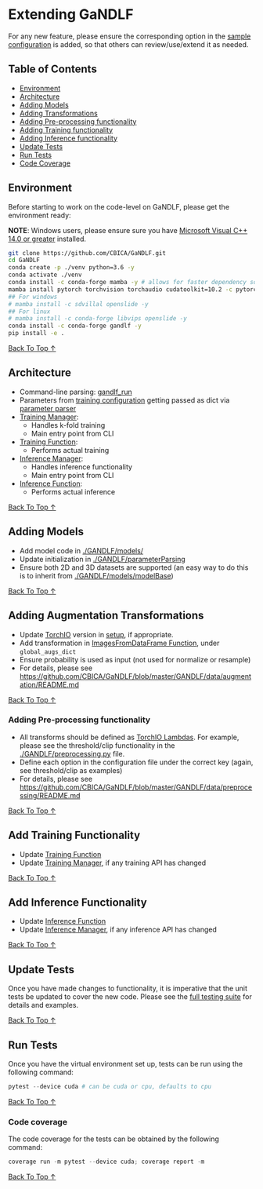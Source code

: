 # Extending GaNDLF

For any new feature, please ensure the corresponding option in the [sample configuration](https://github.com/CBICA/GaNDLF/blob/master/samples/sample_training.yaml) is added, so that others can review/use/extend it as needed.

## Table of Contents
- [Environment](#environment)
- [Architecture](#architecture)
- [Adding Models](#adding-models)
- [Adding Transformations](#adding-transformations)
- [Adding Pre-processing functionality](#adding-pre-processing-functionality)
- [Adding Training functionality](#adding-training-functionality)
- [Adding Inference functionality](#adding-inference-functionality)
- [Update Tests](#update-tests)
- [Run Tests](#run-tests)
- [Code Coverage](#code-coverage)

## Environment

Before starting to work on the code-level on GaNDLF, please get the environment ready:

**NOTE**: Windows users, please ensure sure you have [Microsoft Visual C++ 14.0 or greater](http://visualstudio.microsoft.com/visual-cpp-build-tools) installed.

```bash
git clone https://github.com/CBICA/GaNDLF.git
cd GaNDLF
conda create -p ./venv python=3.6 -y
conda activate ./venv
conda install -c conda-forge mamba -y # allows for faster dependency solving
mamba install pytorch torchvision torchaudio cudatoolkit=10.2 -c pytorch
## For windows
# mamba install -c sdvillal openslide -y
## For linux
# mamba install -c conda-forge libvips openslide -y
conda install -c conda-forge gandlf -y
pip install -e .
```

[Back To Top &uarr;](#table-of-contents)

## Architecture

- Command-line parsing: [gandlf_run](https://github.com/CBICA/GaNDLF/blob/master/gandlf_run)
- Parameters from [training configuration](https://github.com/CBICA/GaNDLF/blob/master/samples/sample_training.yaml) getting passed as dict via [parameter parser](https://github.com/CBICA/GaNDLF/blob/master/GANDLF/parseConfig.py)
- [Training Manager](https://github.com/CBICA/GaNDLF/blob/master/GANDLF/training_manager.py): 
  - Handles k-fold training 
  - Main entry point from CLI
- [Training Function](https://github.com/CBICA/GaNDLF/blob/master/GANDLF/training_loop.py): 
  - Performs actual training
- [Inference Manager](https://github.com/CBICA/GaNDLF/blob/master/GANDLF/inference_manager.py): 
  - Handles inference functionality 
  - Main entry point from CLI
- [Inference Function](https://github.com/CBICA/GaNDLF/blob/master/GANDLF/inference_loop.py): 
  - Performs actual inference

[Back To Top &uarr;](#table-of-contents)

## Adding Models

- Add model code in [./GANDLF/models/](https://github.com/CBICA/GaNDLF/blob/master/GANDLF/models/)
- Update initialization in [./GANDLF/parameterParsing](https://github.com/CBICA/GaNDLF/blob/master/GANDLF/parameterParsing.py)
- Ensure both 2D and 3D datasets are supported (an easy way to do this is to inherit from [./GANDLF/models/modelBase](https://github.com/CBICA/GaNDLF/blob/master/GANDLF/models/modelBase.py))

[Back To Top &uarr;](#table-of-contents)

## Adding Augmentation Transformations

- Update [TorchIO](https://github.com/fepegar/torchio) version in [setup](https://github.com/CBICA/GaNDLF/blob/master/setup.py), if appropriate.
- Add transformation in [ImagesFromDataFrame Function](https://github.com/CBICA/GaNDLF/blob/master/GANDLF/data/ImagesFromDataFrame.py), under `global_augs_dict`
- Ensure probability is used as input (not used for normalize or resample)
- For details, please see https://github.com/CBICA/GaNDLF/blob/master/GANDLF/data/augmentation/README.md

[Back To Top &uarr;](#table-of-contents)

### Adding Pre-processing functionality

- All transforms should be defined as [TorchIO Lambdas](https://torchio.readthedocs.io/transforms/others.html#lambda). For example, please see the threshold/clip functionality in the [./GANDLF/preprocessing.py](https://github.com/CBICA/GaNDLF/blob/master/GANDLF/preprocessing.py) file.
- Define each option in the configuration file under the correct key (again, see threshold/clip as examples)
- For details, please see https://github.com/CBICA/GaNDLF/blob/master/GANDLF/data/preprocessing/README.md

[Back To Top &uarr;](#table-of-contents)

## Add Training Functionality

- Update [Training Function](https://github.com/CBICA/GaNDLF/blob/master/GANDLF/training_loop.py)
- Update [Training Manager](https://github.com/CBICA/GaNDLF/blob/master/GANDLF/training_manager.py), if any training API has changed

[Back To Top &uarr;](#table-of-contents)

## Add Inference Functionality

- Update [Inference Function](https://github.com/CBICA/GaNDLF/blob/master/GANDLF/inference_loop.py)
- Update [Inference Manager](https://github.com/CBICA/GaNDLF/blob/master/GANDLF/inference_manager.py), if any inference API has changed

[Back To Top &uarr;](#table-of-contents)

## Update Tests

Once you have made changes to functionality, it is imperative that the unit tests be updated to cover the new code. Please see the [full testing suite](https://github.com/CBICA/GaNDLF/blob/master/testing/test_full.py) for details and examples.

[Back To Top &uarr;](#table-of-contents)

## Run Tests

Once you have the virtual environment set up, tests can be run using the following command:
```powershell
pytest --device cuda # can be cuda or cpu, defaults to cpu
```

[Back To Top &uarr;](#table-of-contents)

### Code coverage

The code coverage for the tests can be obtained by the following command:
```powershell
coverage run -m pytest --device cuda; coverage report -m
```

[Back To Top &uarr;](#table-of-contents)
